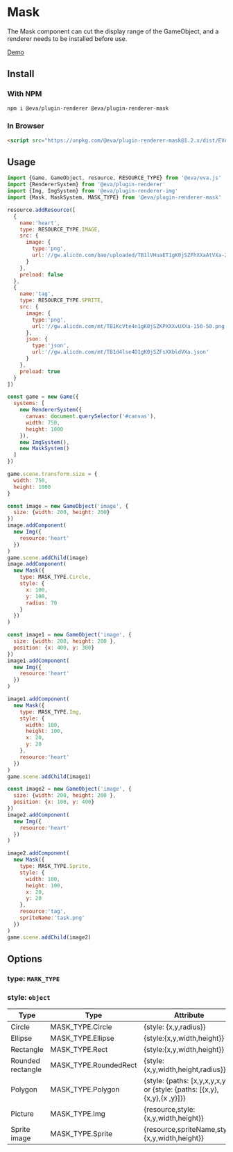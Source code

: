 # Mask

The Mask component can cut the display range of the GameObject, and a renderer needs to be installed before use.

[Demo](https://eva.js.org/playground/#/mask)

## Install

### With NPM
```bash
npm i @eva/plugin-renderer @eva/plugin-renderer-mask
```

### In Browser
```html
<script src="https://unpkg.com/@eva/plugin-renderer-mask@1.2.x/dist/EVA.plugin.renderer.mask.min.js"></script>
```

## Usage

```js
import {Game, GameObject, resource, RESOURCE_TYPE} from '@eva/eva.js'
import {RendererSystem} from '@eva/plugin-renderer'
import {Img, ImgSystem} from '@eva/plugin-renderer-img'
import {Mask, MaskSystem, MASK_TYPE} from '@eva/plugin-renderer-mask'

resource.addResource([
  {
    name:'heart',
    type: RESOURCE_TYPE.IMAGE,
    src: {
      image: {
        type:'png',
        url:'//gw.alicdn.com/bao/uploaded/TB1lVHuaET1gK0jSZFhXXaAtVXa-200-200.png'
      }
    },
    preload: false
  },
  {
    name:'tag',
    type: RESOURCE_TYPE.SPRITE,
    src: {
      image: {
        type:'png',
        url:'//gw.alicdn.com/mt/TB1KcVte4n1gK0jSZKPXXXvUXXa-150-50.png'
      },
      json: {
        type:'json',
        url:'//gw.alicdn.com/mt/TB1d4lse4D1gK0jSZFsXXbldVXa.json'
      }
    },
    preload: true
  }
])

const game = new Game({
  systems: [
    new RendererSystem({
      canvas: document.querySelector('#canvas'),
      width: 750,
      height: 1000
    }),
    new ImgSystem(),
    new MaskSystem()
  ]
})

game.scene.transform.size = {
  width: 750,
  height: 1000
}

const image = new GameObject('image', {
  size: {width: 200, height: 200}
})
image.addComponent(
  new Img({
    resource:'heart'
  })
)
game.scene.addChild(image)
image.addComponent(
  new Mask({
    type: MASK_TYPE.Circle,
    style: {
      x: 100,
      y: 100,
      radius: 70
    }
  })
)

const image1 = new GameObject('image', {
  size: {width: 200, height: 200 },
  position: {x: 400, y: 300}
})
image1.addComponent(
  new Img({
    resource:'heart'
  })
)

image1.addComponent(
  new Mask({
    type: MASK_TYPE.Img,
    style: {
      width: 100,
      height: 100,
      x: 20,
      y: 20
    },
    resource:'heart'
  })
)
game.scene.addChild(image1)

const image2 = new GameObject('image', {
  size: {width: 200, height: 200 },
  position: {x: 100, y: 400}
})
image2.addComponent(
  new Img({
    resource:'heart'
  })
)

image2.addComponent(
  new Mask({
    type: MASK_TYPE.Sprite,
    style: {
      width: 100,
      height: 100,
      x: 20,
      y: 20
    },
    resource:'tag',
    spriteName:'task.png'
  })
)
game.scene.addChild(image2)
```

## Options

### type: `MARK_TYPE`

### style: `object`

| Type              | **Type**              | **Attribute**                                                             |
| ----------------- | --------------------- | ------------------------------------------------------------------------- |
| Circle            | MASK_TYPE.Circle      | {style: {x,y,radius}}                                                     |
| Ellipse           | MASK_TYPE.Ellipse     | {style:{x,y,width,height}}                                                |
| Rectangle         | MASK_TYPE.Rect        | {style:{x,y,width,height}}                                                |
| Rounded rectangle | MASK_TYPE.RoundedRect | {style:{x,y,width,height,radius}}                                         |
| Polygon           | MASK_TYPE.Polygon     | {style: {paths: [x,y,x,y,x,y]}} or {style: {paths: [{x,y},{x,y},{x ,y}]}} |
| Picture           | MASK_TYPE.Img         | {resource,style:{x,y,width,height}}                                       |
| Sprite image      | MASK_TYPE.Sprite      | {resource,spriteName,style:{x,y,width,height}}                            |

